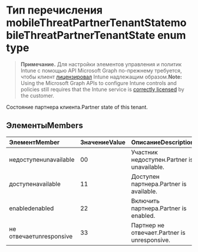 # <a name="mobilethreatpartnertenantstate-enum-type"></a><span data-ttu-id="e64db-101">Тип перечисления mobileThreatPartnerTenantState</span><span class="sxs-lookup"><span data-stu-id="e64db-101">mobileThreatPartnerTenantState enum type</span></span>

> <span data-ttu-id="e64db-102">**Примечание.** Для настройки элементов управления и политик Intune с помощью API Microsoft Graph по-прежнему требуется, чтобы клиент [лицензировал](https://go.microsoft.com/fwlink/?linkid=839381) Intune надлежащим образом.</span><span class="sxs-lookup"><span data-stu-id="e64db-102">**Note:** Using the Microsoft Graph APIs to configure Intune controls and policies still requires that the Intune service is [correctly licensed](https://go.microsoft.com/fwlink/?linkid=839381) by the customer.</span></span>

<span data-ttu-id="e64db-103">Состояние партнера клиента.</span><span class="sxs-lookup"><span data-stu-id="e64db-103">Partner state of this tenant.</span></span>
## <a name="members"></a><span data-ttu-id="e64db-104">Элементы</span><span class="sxs-lookup"><span data-stu-id="e64db-104">Members</span></span>
|<span data-ttu-id="e64db-105">Элемент</span><span class="sxs-lookup"><span data-stu-id="e64db-105">Member</span></span>|<span data-ttu-id="e64db-106">Значение</span><span class="sxs-lookup"><span data-stu-id="e64db-106">Value</span></span>|<span data-ttu-id="e64db-107">Описание</span><span class="sxs-lookup"><span data-stu-id="e64db-107">Description</span></span>|
|:---|:---|:---|
|<span data-ttu-id="e64db-108">недоступен</span><span class="sxs-lookup"><span data-stu-id="e64db-108">unavailable</span></span>|<span data-ttu-id="e64db-109">0</span><span class="sxs-lookup"><span data-stu-id="e64db-109">0</span></span>|<span data-ttu-id="e64db-110">Участник недоступен.</span><span class="sxs-lookup"><span data-stu-id="e64db-110">Partner is unavailable.</span></span>|
|<span data-ttu-id="e64db-111">доступен</span><span class="sxs-lookup"><span data-stu-id="e64db-111">available</span></span>|<span data-ttu-id="e64db-112">1</span><span class="sxs-lookup"><span data-stu-id="e64db-112">1</span></span>|<span data-ttu-id="e64db-113">Доступен партнера.</span><span class="sxs-lookup"><span data-stu-id="e64db-113">Partner is available.</span></span>|
|<span data-ttu-id="e64db-114">enabled</span><span class="sxs-lookup"><span data-stu-id="e64db-114">enabled</span></span>|<span data-ttu-id="e64db-115">2</span><span class="sxs-lookup"><span data-stu-id="e64db-115">2</span></span>|<span data-ttu-id="e64db-116">Включить партнера.</span><span class="sxs-lookup"><span data-stu-id="e64db-116">Partner is enabled.</span></span>|
|<span data-ttu-id="e64db-117">не отвечает</span><span class="sxs-lookup"><span data-stu-id="e64db-117">unresponsive</span></span>|<span data-ttu-id="e64db-118">3</span><span class="sxs-lookup"><span data-stu-id="e64db-118">3</span></span>|<span data-ttu-id="e64db-119">Партнер не отвечает.</span><span class="sxs-lookup"><span data-stu-id="e64db-119">Partner is unresponsive.</span></span>|



